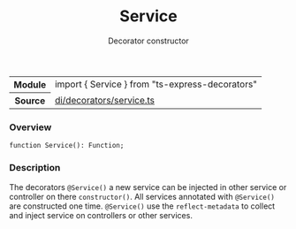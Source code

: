 <header class="symbol-info-header">    <h1 id="service">Service</h1>    <label class="symbol-info-type-label decorator">Decorator</label>    <label class="api-type-label constructor">constructor</label>  </header>
<section class="symbol-info">      <table class="is-full-width">        <tbody>        <tr>          <th>Module</th>          <td>            <div class="lang-typescript">                <span class="token keyword">import</span> { Service }                 <span class="token keyword">from</span>                 <span class="token string">"ts-express-decorators"</span>                            </div>          </td>        </tr>        <tr>          <th>Source</th>          <td>            <a href="https://romakita.github.io/ts-express-decorators/#//blob/v2.0.11/src/di/decorators/service.ts#L0-L0">                di/decorators/service.ts            </a>        </td>        </tr>                </tbody>      </table>    </section>

### Overview

<pre><code class="typescript-lang">function <span class="token function">Service</span><span class="token punctuation">(</span><span class="token punctuation">)</span><span class="token punctuation">:</span> Function<span class="token punctuation">;</span></code></pre>

### Description

The decorators `@Service()` a new service can be injected in other service or controller on there `constructor()`.
All services annotated with `@Service()` are constructed one time.
`@Service()` use the `reflect-metadata` to collect and inject service on controllers or other services.
